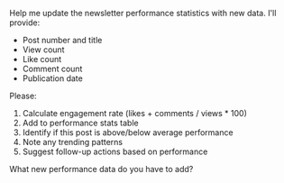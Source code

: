 Help me update the newsletter performance statistics with new data. I'll provide:

- Post number and title
- View count
- Like count  
- Comment count
- Publication date

Please:
1. Calculate engagement rate (likes + comments / views * 100)
2. Add to performance stats table
3. Identify if this post is above/below average performance
4. Note any trending patterns
5. Suggest follow-up actions based on performance

What new performance data do you have to add?